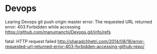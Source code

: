 # Devops
Learing Devops
 git push origin master
error: The requested URL returned error: 403 Forbidden while accessing https://github.com/manumanchi/Devops.git/info/refs

fatal: HTTP request failed
http://sharadchhetri.com/2014/08/16/error-requested-url-returned-error-403-forbidden-accessing-github-repo/
